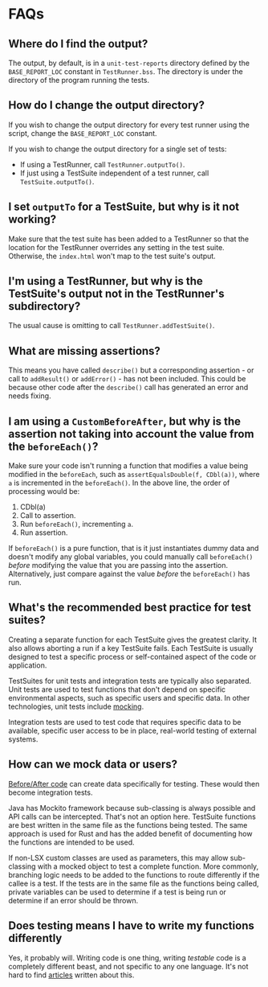 # FAQs

## Where do I find the output?

The output, by default, is in a `unit-test-reports` directory defined by the `BASE_REPORT_LOC` constant in `TestRunner.bss`. The directory is under the directory of the program running the tests.

## How do I change the output directory?

If you wish to change the output directory for every test runner using the script, change the `BASE_REPORT_LOC` constant.

If you wish to change the output directory for a single set of tests:

- If using a TestRunner, call `TestRunner.outputTo()`.
- If just using a TestSuite independent of a test runner, call `TestSuite.outputTo()`.

## I set `outputTo` for a TestSuite, but why is it not working?

Make sure that the test suite has been added to a TestRunner so that the location for the TestRunner overrides any setting in the test suite. Otherwise, the `index.html` won't map to the test suite's output.

## I'm using a TestRunner, but why is the TestSuite's output not in the TestRunner's subdirectory?

The usual cause is omitting to call `TestRunner.addTestSuite()`.

## What are missing assertions?

This means you have called `describe()` but a corresponding assertion - or call to `addResult()` or `addError()` - has not been included. This could be because other code after the `describe()` call has generated an error and needs fixing.

## I am using a `CustomBeforeAfter`, but why is the assertion not taking into account the value from the `beforeEach()`?

Make sure your code isn't running a function that modifies a value being modified in the `beforeEach`, such as `assertEqualsDouble(f, CDbl(a))`, where `a` is incremented in the `beforeEach()`. In the above line, the order of processing would be:

1. CDbl(a)
2. Call to assertion.
3. Run `beforeEach()`, incrementing `a`.
4. Run assertion.

If `beforeEach()` is a pure function, that is it just instantiates dummy data and doesn't modify any global variables, you could manually call `beforeEach()` _before_ modifying the value that you are passing into the assertion. Alternatively, just compare against the value _before_ the `beforeEach()` has run.

## What's the recommended best practice for test suites?

Creating a separate function for each TestSuite gives the greatest clarity. It also allows aborting a run if a key TestSuite fails. Each TestSuite is usually designed to test a specific process or self-contained aspect of the code or application.

TestSuites for unit tests and integration tests are typically also separated. Unit tests are used to test functions that don't depend on specific environmental aspects, such as specific users and specific data. In other technologies, unit tests include [mocking](#how-can-we-mock-data-or-users).

Integration tests are used to test code that requires specific data to be available, specific user access to be in place, real-world testing of external systems.

## How can we mock data or users?

[Before/After code](../howto/BeforeAfterTester.md) can create data specifically for testing. These would then become integration tests.

Java has Mockito framework because sub-classing is always possible and API calls can be intercepted. That's not an option here. TestSuite functions are best written in the same file as the functions being tested. The same approach is used for Rust and has the added benefit of documenting how the functions are intended to be used.

If non-LSX custom classes are used as parameters, this may allow sub-classing with a mocked object to test a complete function. More commonly, branching logic needs to be added to the functions to route differently if the callee is a test. If the tests are in the same file as the functions being called, private variables can be used to determine if a test is being run or determine if an error should be thrown.

## Does testing means I have to write my functions differently

Yes, it probably will. Writing code is one thing, writing _testable_ code is a completely different beast, and not specific to any one language. It's not hard to find [articles](https://www.toptal.com/qa/how-to-write-testable-code-and-why-it-matters) written about this.
